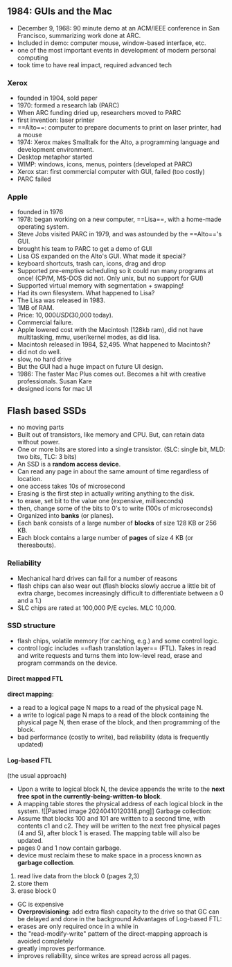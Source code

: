 ## 1984: GUIs and the Mac 
- December 9, 1968:  90 minute demo at an ACM/IEEE conference in San Francisco, summarizing work done at ARC.
- Included in demo: computer mouse, window-based interface, etc.
- one of the most important events in development of modern personal computing
- took time to have real impact, required advanced tech

### Xerox
- founded in 1904, sold paper
- 1970: formed a research lab (PARC)
- When ARC funding dried up, researchers moved to PARC
- first invention: laser printer
- ==Alto==: computer to prepare documents to print on laser printer, had a mouse
- 1974: Xerox makes Smalltalk for the Alto, a programming language and development environment.
- Desktop metaphor started
- WIMP: windows, icons, menus, pointers (developed at PARC)
- Xerox star: first commercial computer with GUI, failed (too costly)
- PARC failed

### Apple
- founded in 1976
- 1978: began working on a new computer, ==Lisa==, with a home-made operating system.
- Steve Jobs visited PARC in 1979, and was astounded by the ==Alto=='s GUI.
- brought his team to PARC to get a demo of GUI
- Lisa OS expanded on the Alto's GUI.
What made it special?
- keyboard shortcuts, trash can, icons, drag and drop
- Supported pre-emptive scheduling so it could run many programs at once! (CP/M, MS-DOS did not. Only unix, but no support for GUI)
- Supported virtual memory with segmentation + swapping!
- Had its own filesystem.
What happened to Lisa?
- The Lisa was released in 1983. 
- 1MB of RAM. 
- Price: $10,000 USD ($30,000 today). 
- Commercial failure.
- Apple lowered cost with the Macintosh (128kb ram), did not have multitasking, mmu, user/kernel modes, as did lisa. 
- Macintosh released in 1984, $2,495.
What happened to Macintosh?
- did not do well. 
- slow, no hard drive
- But the GUI had a huge impact on future UI design.
- 1986: The faster Mac Plus comes out. Becomes a hit with creative professionals.
Susan Kare
- designed icons for mac UI

## Flash based SSDs
- no moving parts
- Built out of transistors, like memory and CPU. But, can retain data without power.
- One or more bits are stored into a single transistor. (SLC: single bit, MLD: two bits, TLC: 3 bits)
- An SSD is a **random access device**. 
- Can read any page in about the same amount of time regardless of location. 
- one access takes 10s of microsecond
- Erasing is the first step in actually writing anything to the disk.
- to erase, set bit to the value one (expensive, milliseconds)
- then, change some of the bits to 0's to write (100s of microseconds)
- Organized into **banks** (or planes). 
- Each bank consists of a large number of **blocks** of size 128 KB or 256 KB. 
- Each block contains a large number of **pages** of size 4 KB (or thereabouts).

### Reliability
- Mechanical hard drives can fail for a number of reasons
- flash chips can also wear out (flash blocks slowly accrue a little bit of extra charge, becomes increasingly difficult to differentiate between a 0 and a 1.)
- SLC chips are rated at 100,000 P/E cycles. MLC 10,000.

### SSD structure
- flash chips, volatile memory (for caching, e.g.) and some control logic.
- control logic includes ==flash translation layer== (FTL). Takes in read and write requests and turns them into low-level read, erase and program commands on the device.

#### Direct mapped FTL
**direct mapping**: 
- a read to a logical page N maps to a read of the physical page N.
- a write to logical page N maps to a read of the block containing the physical page N, then erase of the block, and then programming of the block.
- bad performance (costly to write), bad reliability (data is frequently updated)
#### Log-based FTL
(the usual approach)
- Upon a write to logical block N, the device appends the write to the **next free spot in the currently-being-written-to block**. 
- A mapping table stores the physical address of each logical block in the system.
![[Pasted image 20240410120318.png]]
Garbage collection:
- Assume that blocks 100 and 101 are written to a second time, with contents c1 and c2. They will be written to the next free physical pages (4 and 5), after block 1 is erased. The mapping table will also be updated.
- pages 0 and 1 now contain garbage.
- device must reclaim these to make space in a process known as **garbage collection**.
1. read live data from the block 0 (pages 2,3)
2. store them
3. erase block 0
- GC is expensive
- **Overprovisioning**: add extra flash capacity to the drive so that GC can be delayed and done in the background
Advantages of Log-based FTL: 
- erases are only required once in a while in 
- the "read-modify-write" pattern of the direct-mapping approach is avoided completely
- greatly improves performance.
- improves reliability, since writes are spread across all pages.

